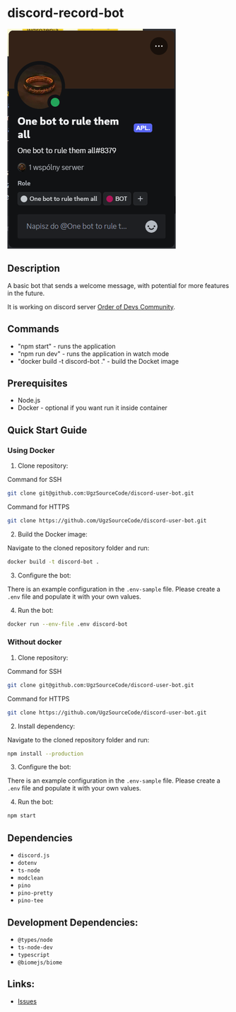 # discord-record-bot
![bot_description_screenshot.png](assets/bot_description_screenshot.png)
## Description
A basic bot that sends a welcome message, with potential for more features in the future.

It is working on discord server [Order of Devs Community](https://discord.gg/bqvfTcFMYu).

## Commands
 - "npm start" - runs the application
 - "npm run dev" - runs the application in watch mode
 - "docker build -t discord-bot ." - build the Docket image

## Prerequisites
- Node.js
- Docker - optional if you want run it inside container

## Quick Start Guide
### Using Docker
1. Clone repository:

Command for SSH
```bash
git clone git@github.com:UgzSourceCode/discord-user-bot.git
```
Command for HTTPS
```bash
git clone https://github.com/UgzSourceCode/discord-user-bot.git
```

2. Build the Docker image:

Navigate to the cloned repository folder and run:
```bash
docker build -t discord-bot .
```

3. Configure the bot:

There is an example configuration in the `.env-sample` file. Please create a `.env` file and populate it with your own values.

4. Run the bot:

```bash
docker run --env-file .env discord-bot
```

### Without docker
1. Clone repository:

Command for SSH
```bash
git clone git@github.com:UgzSourceCode/discord-user-bot.git
```
Command for HTTPS
```bash
git clone https://github.com/UgzSourceCode/discord-user-bot.git
```

2. Install dependency:

Navigate to the cloned repository folder and run:
```bash
npm install --production
```

3. Configure the bot:

There is an example configuration in the `.env-sample` file. Please create a `.env` file and populate it with your own values.

4. Run the bot:

```bash
npm start
```

## Dependencies
 - `discord.js`
 - `dotenv`
 - `ts-node`
 - `modclean`
 - `pino`
 - `pino-pretty`
 - `pino-tee`

## Development Dependencies:
 - `@types/node`
 - `ts-node-dev`
 - `typescript`
 - `@biomejs/biome`

## Links:
 - [Issues](https://github.com/UgzSourceCode/discord-user-bot/issues)